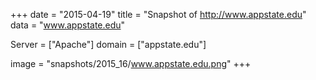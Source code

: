 
+++
date = "2015-04-19"
title = "Snapshot of http://www.appstate.edu"
data = "www.appstate.edu"

Server = ["Apache"]
domain = ["appstate.edu"]

  image = "snapshots/2015_16/www.appstate.edu.png"
+++
#
